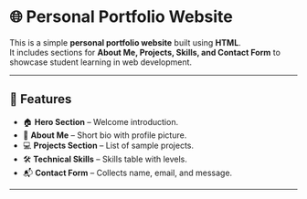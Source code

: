 # 🌐 Personal Portfolio Website

This is a simple **personal portfolio website** built using **HTML**.  
It includes sections for **About Me, Projects, Skills, and Contact Form** to showcase student learning in web development.

---

## 🚀 Features
- 🏠 **Hero Section** – Welcome introduction.
- 👤 **About Me** – Short bio with profile picture.
- 💻 **Projects Section** – List of sample projects.
- 🛠 **Technical Skills** – Skills table with levels.
- 📬 **Contact Form** – Collects name, email, and message.

---
